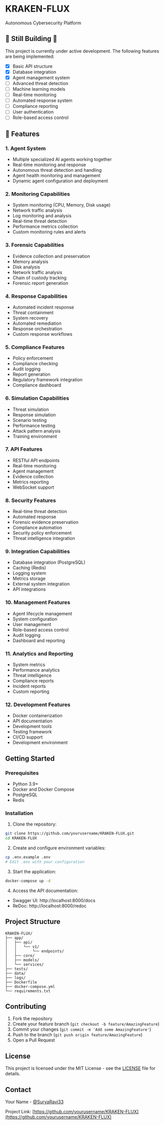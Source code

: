 # KRAKEN-FLUX

Autonomous Cybersecurity Platform

## 🚧 Still Building 🚧

This project is currently under active development. The following features are being implemented:

- [x] Basic API structure
- [x] Database integration
- [x] Agent management system
- [ ] Advanced threat detection
- [ ] Machine learning models
- [ ] Real-time monitoring
- [ ] Automated response system
- [ ] Compliance reporting
- [ ] User authentication
- [ ] Role-based access control

## 🌟 Features

### 1. Agent System
- Multiple specialized AI agents working together
- Real-time monitoring and response
- Autonomous threat detection and handling
- Agent health monitoring and management
- Dynamic agent configuration and deployment

### 2. Monitoring Capabilities
- System monitoring (CPU, Memory, Disk usage)
- Network traffic analysis
- Log monitoring and analysis
- Real-time threat detection
- Performance metrics collection
- Custom monitoring rules and alerts

### 3. Forensic Capabilities
- Evidence collection and preservation
- Memory analysis
- Disk analysis
- Network traffic analysis
- Chain of custody tracking
- Forensic report generation

### 4. Response Capabilities
- Automated incident response
- Threat containment
- System recovery
- Automated remediation
- Response orchestration
- Custom response workflows

### 5. Compliance Features
- Policy enforcement
- Compliance checking
- Audit logging
- Report generation
- Regulatory framework integration
- Compliance dashboard

### 6. Simulation Capabilities
- Threat simulation
- Response simulation
- Scenario testing
- Performance testing
- Attack pattern analysis
- Training environment

### 7. API Features
- RESTful API endpoints
- Real-time monitoring
- Agent management
- Evidence collection
- Metrics reporting
- WebSocket support

### 8. Security Features
- Real-time threat detection
- Automated response
- Forensic evidence preservation
- Compliance automation
- Security policy enforcement
- Threat intelligence integration

### 9. Integration Capabilities
- Database integration (PostgreSQL)
- Caching (Redis)
- Logging system
- Metrics storage
- External system integration
- API integrations

### 10. Management Features
- Agent lifecycle management
- System configuration
- User management
- Role-based access control
- Audit logging
- Dashboard and reporting

### 11. Analytics and Reporting
- System metrics
- Performance analytics
- Threat intelligence
- Compliance reports
- Incident reports
- Custom reporting

### 12. Development Features
- Docker containerization
- API documentation
- Development tools
- Testing framework
- CI/CD support
- Development environment

## Getting Started

### Prerequisites

- Python 3.9+
- Docker and Docker Compose
- PostgreSQL
- Redis

### Installation

1. Clone the repository:
```bash
git clone https://github.com/yourusername/KRAKEN-FLUX.git
cd KRAKEN-FLUX
```

2. Create and configure environment variables:
```bash
cp .env.example .env
# Edit .env with your configuration
```

3. Start the application:
```bash
docker-compose up -d
```

4. Access the API documentation:
- Swagger UI: http://localhost:8000/docs
- ReDoc: http://localhost:8000/redoc

## Project Structure

```
KRAKEN-FLUX/
├── app/
│   ├── api/
│   │   └── v1/
│   │       └── endpoints/
│   ├── core/
│   ├── models/
│   └── services/
├── tests/
├── data/
├── logs/
├── Dockerfile
├── docker-compose.yml
└── requirements.txt
```

## Contributing

1. Fork the repository
2. Create your feature branch (`git checkout -b feature/AmazingFeature`)
3. Commit your changes (`git commit -m 'Add some AmazingFeature'`)
4. Push to the branch (`git push origin feature/AmazingFeature`)
5. Open a Pull Request

## License

This project is licensed under the MIT License - see the [LICENSE](LICENSE) file for details.

## Contact

Your Name - [@SuryaRavi33](https://twitter.com/SuryaRavi33)

Project Link: [https://github.com/yourusername/KRAKEN-FLUX](https://github.com/yourusername/KRAKEN-FLUX)
